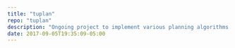 ```yaml
---
title: "tuplan"
repo: "tuplan"
description: "Ongoing project to implement various planning algorithms in Scala."
date: 2017-09-05T19:35:09-05:00
---
```



